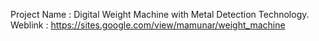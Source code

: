 Project Name  : Digital Weight Machine with Metal Detection Technology.
Weblink       : https://sites.google.com/view/mamunar/weight_machine
